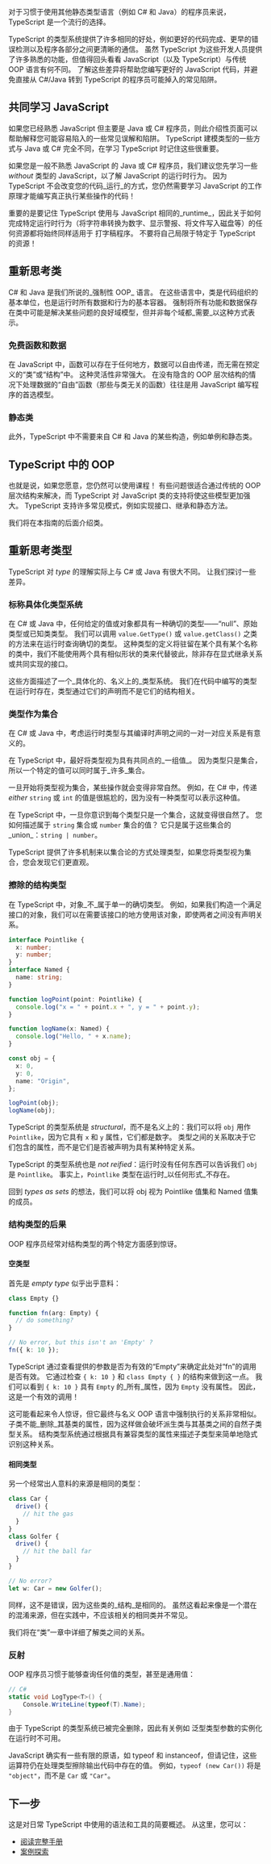 对于习惯于使用其他静态类型语言（例如 C# 和 Java）的程序员来说，TypeScript 是一个流行的选择。

TypeScript 的类型系统提供了许多相同的好处，例如更好的代码完成、更早的错误检测以及程序各部分之间更清晰的通信。
虽然 TypeScript 为这些开发人员提供了许多熟悉的功能，但值得回头看看 JavaScript（以及 TypeScript）与传统 OOP 语言有何不同。
了解这些差异将帮助您编写更好的 JavaScript 代码，并避免直接从 C#/Java 转到 TypeScript 的程序员可能掉入的常见陷阱。

## 共同学习 JavaScript

如果您已经熟悉 JavaScript 但主要是 Java 或 C# 程序员，则此介绍性页面可以帮助解释您可能容易陷入的一些常见误解和陷阱。
TypeScript 建模类型的一些方式与 Java 或 C# 完全不同，在学习 TypeScript 时记住这些很重要。

如果您是一般不熟悉 JavaScript 的 Java 或 C# 程序员，我们建议您先学习一些 _without_ 类型的 JavaScript，以了解 JavaScript 的运行时行为。
因为 TypeScript 不会改变您的代码_运行_的方式，您仍然需要学习 JavaScript 的工作原理才能编写真正执行某些操作的代码！

重要的是要记住 TypeScript 使用与 JavaScript 相同的_runtime_，因此关于如何完成特定运行时行为（将字符串转换为数字、显示警报、将文件写入磁盘等）的任何资源都将始终同样适用于 打字稿程序。
不要将自己局限于特定于 TypeScript 的资源！

## 重新思考类

C# 和 Java 是我们所说的_强制性 OOP_ 语言。
在这些语言中，类是代码组织的基本单位，也是运行时所有数据和行为的基本容器。
强制将所有功能和数据保存在类中可能是解决某些问题的良好域模型，但并非每个域都_需要_以这种方式表示。

### 免费函数和数据

在 JavaScript 中，函数可以存在于任何地方，数据可以自由传递，而无需在预定义的“类”或“结构”中。
这种灵活性非常强大。
在没有隐含的 OOP 层次结构的情况下处理数据的“自由”函数（那些与类无关的函数）往往是用 JavaScript 编写程序的首选模型。

### 静态类

此外，TypeScript 中不需要来自 C# 和 Java 的某些构造，例如单例和静态类。

## TypeScript 中的 OOP

也就是说，如果您愿意，您仍然可以使用课程！
有些问题很适合通过传统的 OOP 层次结构来解决，而 TypeScript 对 JavaScript 类的支持将使这些模型更加强大。
TypeScript 支持许多常见模式，例如实现接口、继承和静态方法。

我们将在本指南的后面介绍类。

## 重新思考类型

TypeScript 对 _type_ 的理解实际上与 C# 或 Java 有很大不同。
让我们探讨一些差异。

### 标称具体化类型系统

在 C# 或 Java 中，任何给定的值或对象都具有一种确切的类型——“null”、原始类型或已知类类型。
我们可以调用 `value.GetType()` 或 `value.getClass()` 之类的方法来在运行时查询确切的类型。
这种类型的定义将驻留在某个具有某个名称的类中，我们不能使用两个具有相似形状的类来代替彼此，除非存在显式继承关系或共同实现的接口。

这些方面描述了一个_具体化的、名义上的_类型系统。
我们在代码中编写的类型在运行时存在，类型通过它们的声明而不是它们的结构相关。

### 类型作为集合

在 C# 或 Java 中，考虑运行时类型与其编译时声明之间的一对一对应关系是有意义的。

在 TypeScript 中，最好将类型视为具有共同点的_一组值_。
因为类型只是集合，所以一个特定的值可以同时属于_许多_集合。

一旦开始将类型视为集合，某些操作就会变得非常自然。
例如，在 C# 中，传递 _either_ `string` 或 `int` 的值是很尴尬的，因为没有一种类型可以表示这种值。

在 TypeScript 中，一旦你意识到每个类型只是一个集合，这就变得很自然了。
您如何描述属于 `string` 集合或 `number` 集合的值？
它只是属于这些集合的_union_：`string | number`。

TypeScript 提供了许多机制来以集合论的方式处理类型，如果您将类型视为集合，您会发现它们更直观。

### 擦除的结构类型

在 TypeScript 中，对象_不_属于单一的确切类型。
例如，如果我们构造一个满足接口的对象，我们可以在需要该接口的地方使用该对象，即使两者之间没有声明关系。

```ts twoslash
interface Pointlike {
  x: number;
  y: number;
}
interface Named {
  name: string;
}

function logPoint(point: Pointlike) {
  console.log("x = " + point.x + ", y = " + point.y);
}

function logName(x: Named) {
  console.log("Hello, " + x.name);
}

const obj = {
  x: 0,
  y: 0,
  name: "Origin",
};

logPoint(obj);
logName(obj);
```

TypeScript 的类型系统是 _structural_，而不是名义上的：我们可以将 `obj` 用作 `Pointlike`，因为它具有 `x` 和 `y` 属性，它们都是数字。
类型之间的关系取决于它们包含的属性，而不是它们是否被声明为具有某种特定关系。

TypeScript 的类型系统也是 _not reified_：运行时没有任何东西可以告诉我们 `obj` 是 `Pointlike`。
事实上，`Pointlike` 类型在运行时_以任何形式_不存在。

回到 _types as sets_ 的想法，我们可以将 obj 视为 Pointlike 值集和 Named 值集的成员。

### 结构类型的后果

OOP 程序员经常对结构类型的两个特定方面感到惊讶。

#### 空类型

首先是 _empty type_ 似乎出乎意料：

```ts twoslash
class Empty {}

function fn(arg: Empty) {
  // do something?
}

// No error, but this isn't an 'Empty' ?
fn({ k: 10 });
```

TypeScript 通过查看提供的参数是否为有效的“Empty”来确定此处对“fn”的调用是否有效。
它通过检查 `{ k: 10 }` 和 `class Empty { }` 的结构来做到这一点。
我们可以看到 `{ k: 10 }` 具有 `Empty` 的_所有_属性，因为 `Empty` 没有属性。
因此，这是一个有效的调用！

这可能看起来令人惊讶，但它最终与名义 OOP 语言中强制执行的关系非常相似。
子类不能_删除_其基类的属性，因为这样做会破坏派生类与其基类之间的自然子类型关系。
结构类型系统通过根据具有兼容类型的属性来描述子类型来简单地隐式识别这种关系。

#### 相同类型

另一个经常出人意料的来源是相同的类型：

```ts
class Car {
  drive() {
    // hit the gas
  }
}
class Golfer {
  drive() {
    // hit the ball far
  }
}

// No error?
let w: Car = new Golfer();
```

同样，这不是错误，因为这些类的_结构_是相同的。
虽然这看起来像是一个潜在的混淆来源，但在实践中，不应该相关的相同类并不常见。

我们将在“类”一章中详细了解类之间的关系。

### 反射

OOP 程序员习惯于能够查询任何值的类型，甚至是通用值：

```csharp
// C#
static void LogType<T>() {
    Console.WriteLine(typeof(T).Name);
}
```

由于 TypeScript 的类型系统已被完全删除，因此有关例如 泛型类型参数的实例化在运行时不可用。

JavaScript 确实有一些有限的原语，如 typeof 和 instanceof，但请记住，这些运算符仍在处理类型擦除输出代码中存在的值。
例如，`typeof (new Car())` 将是 `"object"`，而不是 `Car` 或 `"Car"`。
## 下一步

这是对日常 TypeScript 中使用的语法和工具的简要概述。 从这里，您可以：

- <a href="/handbooks/handbook-v2/Basics">阅读完整手册</a>
- [案例探索](https://www.typescriptlang.org/play#show-examples)
